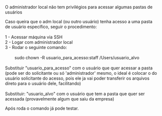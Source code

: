 O administrador local não tem privilégios para acessar algumas pastas de usuários

Caso queira que o adm local (ou outro usuário) tenha acesso a uma pasta de usuário específico, seguir o procedimento:  
<br/>1 - Acessar máquina via SSH  
2 - Logar com administrador local  
3 - Rodar o seguinte comando:  
<br/>        sudo chown -R usuario_para_acesso:staff /Users/usuario_alvo  
<br/>Substituir "usuario_para_acesso" com o usuário que quer acessar a pasta (pode ser do solicitante ou só 'administrador' mesmo, o ideal é colocar o do usuário solicitante do acesso, pois ele ja vai poder transferir os arquivos direto para o usuário dele, facilitando)  
<br/>Substituir: "usuario_alvo" com o usuário que tem a pasta que quer ser acessada (provavelmente algum que saiu da empresa)

Após roda o comando já pode testar.